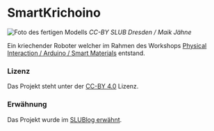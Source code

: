 # SmartKrichoino
![Foto des fertigen Modells](https://blog.slub-dresden.de/fileadmin/_processed_/csm_Kriecher_a25b0ee049.jpg)
*CC-BY SLUB Dresden / Maik Jähne*

Ein kriechender Roboter welcher im Rahmen des Workshops [Physical Interaction / Arduino / Smart Materials](https://www.slub-dresden.de/en/service/trainings-events/details/veranstaltung/show/9330/) entstand.

### Lizenz
Das Projekt steht unter der [CC-BY 4.0](https://github.com/Arduino-Smartmaterials-Projektwoche/Kriecher/blob/master/LICENSE.txt) Lizenz.

### Erwähnung
Das Projekt wurde im [SLUBlog erwähnt](https://blog.slub-dresden.de/en/article/2017/10/17/von-der-idee-zum-prototyp-arduino-kurs-im-makerspace/).
